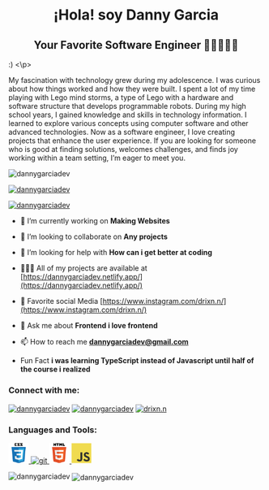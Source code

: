 <h1 align="center">¡Hola! soy Danny Garcia</h1>
<h2 align="center">Your Favorite Software Engineer 🧑🏽‍💻🇲🇽</h2>
<p> :) <\p>
<p>My fascination with technology grew during my adolescence. I was curious about how things worked and how they were built. I spent a lot of my time playing with Lego mind storms, a type of Lego with a hardware and software structure that develops programmable robots. During my high school years, I gained knowledge and skills in technology information. I learned to explore various concepts using computer software and other advanced technologies. Now as a software engineer, I love creating projects that enhance the user experience. If you are looking for someone who is good at finding solutions, welcomes challenges, and finds joy working within a team setting, I’m eager to meet you.
 </p>

<p align="left"> <img src="https://komarev.com/ghpvc/?username=dannygarciadev&label=Profile%20views&color=0e75b6&style=flat" alt="dannygarciadev" /> </p>

<p align="left"> <a href="https://github.com/ryo-ma/github-profile-trophy"><img src="https://github-profile-trophy.vercel.app/?username=dannygarciadev" alt="dannygarciadev" /></a> </p>

<p align="left"> <a href="https://twitter.com/dannygarciadev" target="blank"><img src="https://img.shields.io/twitter/follow/dannygarciadev?logo=twitter&style=for-the-badge" alt="dannygarciadev" /></a> </p>

- 🔭 I’m currently working on **Making Websites**

- 👯 I’m looking to collaborate on **Any projects**

- 🤝 I’m looking for help with **How can i get better at coding**

- 🧑🏽‍💻 All of my projects are available at [https://dannygarciadev.netlify.app/](https://dannygarciadev.netlify.app/)

- 📲 Favorite social Media [https://www.instagram.com/drixn.n/](https://www.instagram.com/drixn.n/)

- 💬 Ask me about **Frontend i love frontend**

- 📫 How to reach me **dannygarciadev@gmail.com**

- Fun Fact **i was learning TypeScript instead of Javascript until half of the course i realized**

<h3 align="left">Connect with me:</h3>
<p align="left">
<a href="https://twitter.com/dannygarciadev" target="blank"><img align="center" src="https://raw.githubusercontent.com/rahuldkjain/github-profile-readme-generator/master/src/images/icons/Social/twitter.svg" alt="dannygarciadev" height="30" width="40" /></a>
<a href="https://linkedin.com/in/dannygarciadev" target="blank"><img align="center" src="https://raw.githubusercontent.com/rahuldkjain/github-profile-readme-generator/master/src/images/icons/Social/linked-in-alt.svg" alt="dannygarciadev" height="30" width="40" /></a>
<a href="https://instagram.com/drixn.n" target="blank"><img align="center" src="https://raw.githubusercontent.com/rahuldkjain/github-profile-readme-generator/master/src/images/icons/Social/instagram.svg" alt="drixn.n" height="30" width="40" /></a>
</p>

<h3 align="left">Languages and Tools:</h3>
<p align="left"> <a href="https://www.w3schools.com/css/" target="_blank" rel="noreferrer"> <img src="https://raw.githubusercontent.com/devicons/devicon/master/icons/css3/css3-original-wordmark.svg" alt="css3" width="40" height="40"/> </a> <a href="https://git-scm.com/" target="_blank" rel="noreferrer"> <img src="https://www.vectorlogo.zone/logos/git-scm/git-scm-icon.svg" alt="git" width="40" height="40"/> </a> <a href="https://www.w3.org/html/" target="_blank" rel="noreferrer"> <img src="https://raw.githubusercontent.com/devicons/devicon/master/icons/html5/html5-original-wordmark.svg" alt="html5" width="40" height="40"/> </a> <a href="https://developer.mozilla.org/en-US/docs/Web/JavaScript" target="_blank" rel="noreferrer"> <img src="https://raw.githubusercontent.com/devicons/devicon/master/icons/javascript/javascript-original.svg" alt="javascript" width="40" height="40"/> </a> </p>

<p><img align="left" src="https://github-readme-stats.vercel.app/api/top-langs?username=dannygarciadev&show_icons=true&locale=en&layout=compact" alt="dannygarciadev" /></p>

<p>&nbsp;<img align="center" src="https://github-readme-stats.vercel.app/api?username=dannygarciadev&show_icons=true&locale=en" alt="dannygarciadev" /></p>
